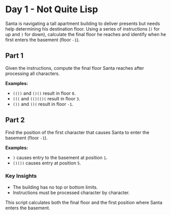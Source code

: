# Day 1 - Not Quite Lisp

Santa is navigating a tall apartment building to deliver presents but needs help determining his destination floor. Using a series of instructions (`(` for up and `)` for down), calculate the final floor he reaches and identify when he first enters the basement (floor `-1`).

## Part 1
Given the instructions, compute the final floor Santa reaches after processing all characters.

**Examples:**
- `(())` and `()()` result in floor `0`.
- `(((` and `(()(()(` result in floor `3`.
- `())` and `))(` result in floor `-1`.

## Part 2
Find the position of the first character that causes Santa to enter the basement (floor `-1`).

**Examples:**
- `)` causes entry to the basement at position `1`.
- `()())` causes entry at position `5`.

### Key Insights
- The building has no top or bottom limits.
- Instructions must be processed character by character.

This script calculates both the final floor and the first position where Santa enters the basement.